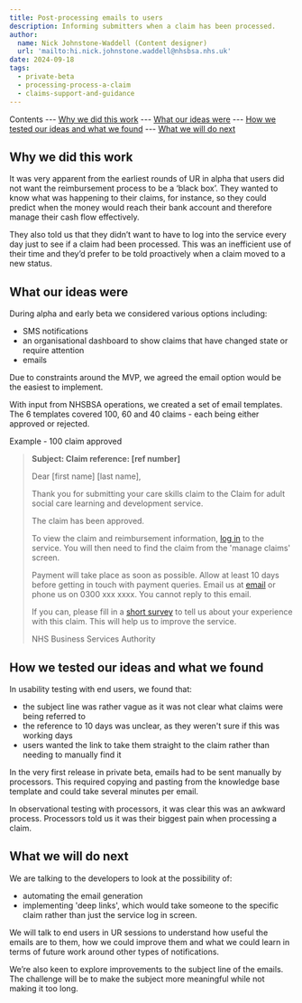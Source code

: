 ```yaml
---
title: Post-processing emails to users
description: Informing submitters when a claim has been processed.
author:
  name: Nick Johnstone-Waddell (Content designer)
  url: 'mailto:hi.nick.johnstone.waddell@nhsbsa.nhs.uk'
date: 2024-09-18
tags:
  - private-beta
  - processing-process-a-claim
  - claims-support-and-guidance
---
```


Contents
--- [Why we did this work](#why-we-did-this-work)
--- [What our ideas were](#what-our-ideas-were)
--- [How we tested our ideas and what we found](#how-we-tested-our-ideas-and-what-we-found)
--- [What we will do next](#what-we-will-do-next)

## Why we did this work

It was very apparent from the earliest rounds of UR in alpha that users did not want the reimbursement process to be a ‘black box’. They wanted to know what was happening to their claims, for instance, so they could predict when the money would reach their bank account and therefore manage their cash flow effectively.

They also told us that they didn’t want to have to log into the service every day just to see if a claim had been processed. This was an inefficient use of their time and they’d prefer to be told proactively when a claim moved to a new status.

## What our ideas were

During alpha and early beta we considered various options including:

* SMS notifications
* an organisational dashboard to show claims that have changed state or require attention
* emails

Due to constraints around the MVP, we agreed the email option would be the easiest to implement.

With input from NHSBSA operations, we created a set of email templates. The 6 templates covered 100, 60 and 40 claims - each being either approved or rejected.

Example - 100 claim approved

> **Subject: Claim reference: [ref number]**
>
> Dear [first name] [last name], 
>
> Thank you for submitting your care skills claim to the Claim for adult social care learning and development service.  
>
> The claim has been approved.  
>
> To view the claim and reimbursement information, [log in](#) to the service. You will then need to find the claim from the 'manage claims' screen.
>
> Payment will take place as soon as possible. Allow at least 10 days before getting in touch with payment queries. Email us at [email](#) or phone us on 0300 xxx xxxx. You cannot reply to this email. 
>
> If you can, please fill in a [short survey](#) to tell us about your experience with this claim. This will help us to improve the service. 
>
> NHS Business Services Authority

## How we tested our ideas and what we found

In usability testing with end users, we found that:

* the subject line was rather vague as it was not clear what claims were being referred to
* the reference to 10 days was unclear, as they weren't sure if this was working days
* users wanted the link to take them straight to the claim rather than needing to manually find it

In the very first release in private beta, emails had to be sent manually by processors. This required copying and pasting from the knowledge base template and could take several minutes per email.

In observational testing with processors, it was clear this was an awkward process. Processors told us it was their biggest pain when processing a claim.

## What we will do next

We are talking to the developers to look at the possibility of:

* automating the email generation
* implementing 'deep links', which would take someone to the specific claim rather than just the service log in screen.

We will talk to end users in UR sessions to understand how useful the emails are to them, how we could improve them and what we could learn in terms of future work around other types of notifications.

We’re also keen to explore improvements to the subject line of the emails. The challenge will be to make the subject more meaningful while not making it too long.